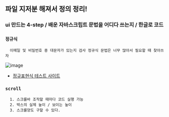 ## 파일 지저분 해져서 정의 정리!

### ui 만드는 4-step / 배운 자바스크립트 문법을 어디다 쓰는지 / 한글로 코드


### `정규식`

      이메일 및 비밀번호 중 대문자가 있는지 검사 정규식 문법은 너무 많아서 필요할 때 찾아쓰자
      
![image](https://user-images.githubusercontent.com/110442250/210288541-4fa3651c-4441-4d16-9f8d-64c2a69c2fe2.png)


 - [정규표현식 테스트 사이트](https://coding-factory.tistory.com/819)

### `scroll`

      1. 스크롤바 조작할 때마다 코드 실행 가능
      2. 박스의 실제 높이 / 보이는 높이 
      3. 스크롤양도 구할 수 있다.

      
